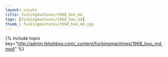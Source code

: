```yaml
--- 
layout: sieutv
title: fuckingmachines/1968_boo_md
tags: [fuckingmachines/1968_boo_md]
thumb_: fuckingmachines/1968_boo_md.jpg
---
```

{% include tvpro key="http://admin.fetishbox.com/_content/fuckingmachines/1968_boo_md.mp4" %} 
